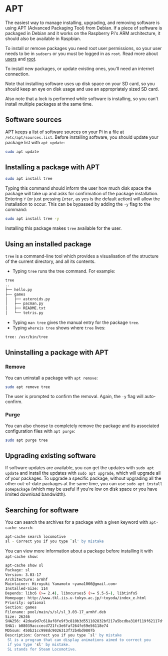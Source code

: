 # APT

The easiest way to manage installing, upgrading, and removing software is using APT (Advanced Packaging Tool) from Debian. If a piece of software is packaged in Debian and it works on the Raspberry Pi's ARM architecture, it should also be available in Raspbian.

To install or remove packages you need root user permissions, so your user needs to be in `sudoers` or you must be logged in as `root`. Read more about [users](../usage/users.md) and [root](../usage/root.md).

To install new packages, or update existing ones, you'll need an internet connection.

Note that installing software uses up disk space on your SD card, so you should keep an eye on disk usage and use an appropriately sized SD card.

Also note that a lock is performed while software is installing, so you can't install multiple packages at the same time.

## Software sources

APT keeps a list of software sources on your Pi in a file at `/etc/apt/sources.list`. Before installing software, you should update your package list with `apt update`:

```bash
sudo apt update
```

## Installing a package with APT

```bash
sudo apt install tree
```

Typing this command should inform the user how much disk space the package will take up and asks for confirmation of the package installation. Entering `Y` (or just pressing `Enter`, as yes is the default action) will allow the installation to occur. This can be bypassed by adding the `-y` flag to the command:

```bash
sudo apt install tree -y
```

Installing this package makes `tree` available for the user.

## Using an installed package

`tree` is a command-line tool which provides a visualisation of the structure of the current directory, and all its contents.

- Typing `tree` runs the tree command. For example:

```bash
tree
..
├── hello.py
├── games
│   ├── asteroids.py
│   ├── pacman.py
│   ├── README.txt
│   └── tetris.py

```

- Typing `man tree` gives the manual entry for the package `tree`.
- Typing `whereis tree` shows where `tree` lives:

```bash
tree: /usr/bin/tree
```

## Uninstalling a package with APT

### Remove

You can uninstall a package with `apt remove`:

```bash
sudo apt remove tree
```

The user is prompted to confirm the removal. Again, the `-y` flag will auto-confirm.

### Purge

You can also choose to completely remove the package and its associated configuration files with `apt purge`:

```bash
sudo apt purge tree
```

## Upgrading existing software

If software updates are available, you can get the updates with `sudo apt update` and install the updates with `sudo apt upgrade`, which will upgrade all of your packages. To upgrade a specific package, without upgrading all the other out-of-date packages at the same time, you can use `sudo apt install somepackage` (which may be useful if you're low on disk space or you have limited download bandwidth).

## Searching for software

You can search the archives for a package with a given keyword with `apt-cache search`:

```bash
apt-cache search locomotive
sl - Correct you if you type `sl' by mistake
```

You can view more information about a package before installing it with `apt-cache show`:

```bash
apt-cache show sl
Package: sl
Version: 3.03-17
Architecture: armhf
Maintainer: Hiroyuki Yamamoto <yama1066@gmail.com>
Installed-Size: 114
Depends: libc6 (>= 2.4), libncurses5 (>= 5.5-5~), libtinfo5
Homepage: http://www.tkl.iis.u-tokyo.ac.jp/~toyoda/index_e.html
Priority: optional
Section: games
Filename: pool/main/s/sl/sl_3.03-17_armhf.deb
Size: 26246
SHA256: 42dea9d7c618af8fe9f3c810b3d551102832bf217a5bcdba310f119f62117dfb
SHA1: b08039acccecd721fc3e6faf264fe59e56118e74
MD5sum: 450b21cc998dc9026313f72b4bd9807b
Description: Correct you if you type `sl' by mistake
 Sl is a program that can display animations aimed to correct you
 if you type 'sl' by mistake.
 SL stands for Steam Locomotive.
```
